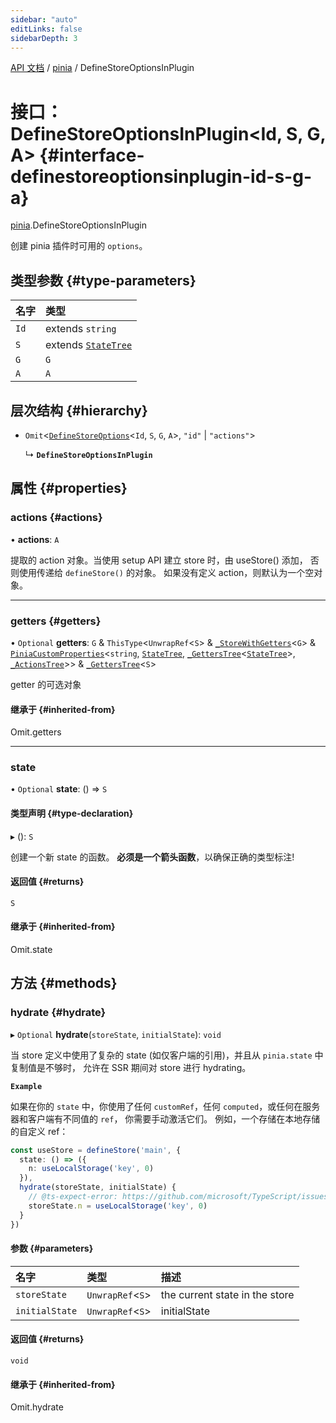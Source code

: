 ```yaml
---
sidebar: "auto"
editLinks: false
sidebarDepth: 3
---
```


[API 文档](../index.md) / [pinia](../modules/pinia.md) / DefineStoreOptionsInPlugin

# 接口：DefineStoreOptionsInPlugin<Id, S, G, A\> {#interface-definestoreoptionsinplugin-id-s-g-a}

[pinia](../modules/pinia.md).DefineStoreOptionsInPlugin

创建 pinia 插件时可用的 `options`。

## 类型参数 {#type-parameters}

| 名字 | 类型 |
| :------ | :------ |
| `Id` | extends `string` |
| `S` | extends [`StateTree`](../modules/pinia.md#statetree) |
| `G` | `G` |
| `A` | `A` |

## 层次结构 {#hierarchy}

- `Omit`<[`DefineStoreOptions`](pinia.DefineStoreOptions.md)<`Id`, `S`, `G`, `A`\>, ``"id"`` \| ``"actions"``\>

  ↳ **`DefineStoreOptionsInPlugin`**

## 属性 {#properties}

### actions {#actions}

• **actions**: `A`

提取的 action 对象。当使用 setup API 建立 store 时，由 useStore() 添加，
否则使用传递给 `defineStore()` 的对象。
如果没有定义 action，则默认为一个空对象。

___

### getters {#getters}

• `Optional` **getters**: `G` & `ThisType`<`UnwrapRef`<`S`\> & [`_StoreWithGetters`](../modules/pinia.md#_storewithgetters)<`G`\> & [`PiniaCustomProperties`](pinia.PiniaCustomProperties.md)<`string`, [`StateTree`](../modules/pinia.md#statetree), [`_GettersTree`](../modules/pinia.md#_getterstree)<[`StateTree`](../modules/pinia.md#statetree)\>, [`_ActionsTree`](../modules/pinia.md#_actionstree)\>\> & [`_GettersTree`](../modules/pinia.md#_getterstree)<`S`\>

getter 的可选对象

#### 继承于 {#inherited-from}

Omit.getters

___

### state

• `Optional` **state**: () => `S`

#### 类型声明 {#type-declaration}

▸ (): `S`

创建一个新 state 的函数。
**必须是一个箭头函数**，以确保正确的类型标注!

#### 返回值 {#returns}

`S`

#### 继承于 {#inherited-from}

Omit.state

## 方法 {#methods}

### hydrate {#hydrate}

▸ `Optional` **hydrate**(`storeState`, `initialState`): `void`

当 store 定义中使用了复杂的 state (如仅客户端的引用)，并且从 `pinia.state` 中复制值是不够时，
允许在 SSR 期间对 store 进行 hydrating。

**`Example`**

如果在你的 `state` 中，你使用了任何 `customRef`，任何 `computed`，或任何在服务器和客户端有不同值的 `ref`，
你需要手动激活它们。 
例如，一个存储在本地存储的自定义 ref：

```ts
const useStore = defineStore('main', {
  state: () => ({
    n: useLocalStorage('key', 0)
  }),
  hydrate(storeState, initialState) {
    // @ts-expect-error: https://github.com/microsoft/TypeScript/issues/43826
    storeState.n = useLocalStorage('key', 0)
  }
})
```

#### 参数 {#parameters}

| 名字 | 类型 | 描述 |
| :------ | :------ | :------ |
| `storeState` | `UnwrapRef`<`S`\> | the current state in the store |
| `initialState` | `UnwrapRef`<`S`\> | initialState |

#### 返回值 {#returns}

`void`

#### 继承于 {#inherited-from}

Omit.hydrate
